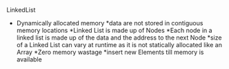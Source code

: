 ﻿LinkedList
* Dynamically allocated memory
*data are not stored in contiguous memory locations
*Linked List is made up of Nodes
*Each node in a linked list is made up of the data and the address to the next Node
*size of a Linked List can vary at runtime as it is not statically allocated like an Array
*Zero memory wastage
*insert new Elements till memory is available

